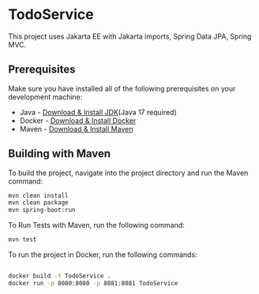 # TodoService

This project uses Jakarta EE with Jakarta imports, Spring Data JPA, Spring MVC.

## Prerequisites


Make sure you have installed all of the following prerequisites on your development machine:

- Java - [Download & Install JDK](https://www.oracle.com/ca-en/java/technologies/downloads/#java17)(Java 17 required)
- Docker - [Download & Install Docker](https://docs.docker.com/get-docker/)
- Maven - [Download & Install Maven](https://maven.apache.org/download.cgi)

## Building with Maven

To build the project, navigate into the project directory and run the Maven command:
```bash
mvn clean install
mvn clean package
mvn spring-boot:run

```
To Run Tests with Maven, run the following command:
```bash
mvn test
```

To run the project in Docker, run the following commands:

```bash

docker build -t TodoService .
docker run -p 8080:8080 -p 8081:8081 TodoService
```